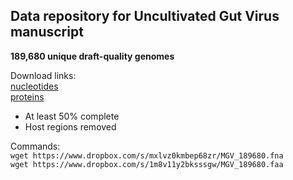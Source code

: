 ## Data repository for Uncultivated Gut Virus manuscript

<b> 189,680 unique draft-quality genomes </b>

Download links:  
[nucleotides](https://www.dropbox.com/s/mxlvz0kmbep68zr/MGV_189680.fna)  
[proteins](https://www.dropbox.com/s/1m8v11y2bksssgw/MGV_189680.faa)

* At least 50% complete 
* Host regions removed

Commands:  
`wget https://www.dropbox.com/s/mxlvz0kmbep68zr/MGV_189680.fna`    
`wget https://www.dropbox.com/s/1m8v11y2bksssgw/MGV_189680.faa`  
